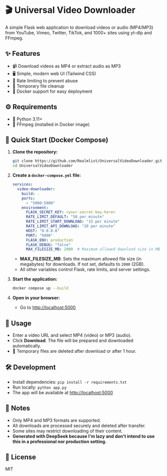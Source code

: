 # 🎬 Universal Video Downloader

A simple Flask web application to download videos or audio (MP4/MP3) from YouTube, Vimeo, Twitter, TikTok, and 1000+ sites using yt-dlp and FFmpeg.

## ✨ Features
- 📹 Download videos as MP4 or extract audio as MP3
- 🖥️ Simple, modern web UI (Tailwind CSS)
- 🚦 Rate limiting to prevent abuse
- 🧹 Temporary file cleanup
- 🐳 Docker support for easy deployment

## ⚙️ Requirements
- 🐍 Python 3.11+
- 🎵 FFmpeg (installed in Docker image)

## 🚀 Quick Start (Docker Compose)

1. **Clone the repository:**
   ```bash
   git clone https://github.com/Realmlist/UniversalVideoDownloader.git
   cd UniversalVideoDownloader
   ```
2. **Create a `docker-compose.yml` file:**
   ```yaml
   services:
     video-downloader:
       build: .
       ports:
         - "5000:5000"
       environment:
         FLASK_SECRET_KEY: <your-secret-key-here>
         RATE_LIMIT_DEFAULT: "50 per minute"
         RATE_LIMIT_START_DOWNLOAD: "15 per minute"
         RATE_LIMIT_API_DOWNLOAD: "20 per minute"
         HOST: "0.0.0.0"
         PORT: "5000"
         FLASK_ENV: production
         FLASK_DEBUG: "false"
         MAX_FILESIZE_MB: 2000  # Maximum allowed download size in MB (default: 2000)
   ```
   - **MAX_FILESIZE_MB**: Sets the maximum allowed file size (in megabytes) for downloads. If not set, defaults to `2000` (2GB).
   - All other variables control Flask, rate limits, and server settings.

3. **Start the application:**
   ```bash
   docker compose up --build
   ```

4. **Open in your browser:**
   - Go to [http://localhost:5000](http://localhost:5000)

## 📝 Usage
- Enter a video URL and select MP4 (video) or MP3 (audio).
- Click **Download**. The file will be prepared and downloaded automatically.
- 🧹 Temporary files are deleted after download or after 1 hour.

## 🛠️ Development
- Install dependencies: `pip install -r requirements.txt`
- Run locally: `python app.py`
- The app will be available at [http://localhost:5000](http://localhost:5000)

## 📢 Notes
- Only MP4 and MP3 formats are supported.
- All downloads are processed securely and deleted after transfer.
- Some sites may restrict downloading of their content.
- **Generated with DeepSeek because I'm lazy and don't intend to use this in a professional nor production setting.**

## 📄 License
MIT
